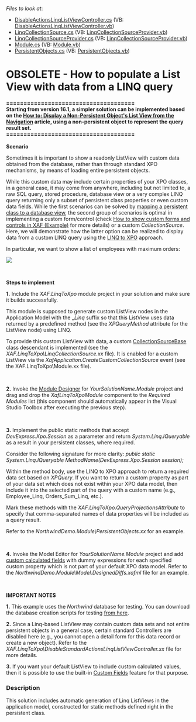 <!-- default file list -->
*Files to look at*:

* [DisableActionsLinqListViewController.cs](./CS/Linq/DisableActionsLinqListViewController.cs) (VB: [DisableActionsLinqListViewController.vb](./VB/Linq/DisableActionsLinqListViewController.vb))
* [LinqCollectionSource.cs](./CS/Linq/LinqCollectionSource.cs) (VB: [LinqCollectionSourceProvider.vb](./VB/Linq/LinqCollectionSourceProvider.vb))
* [LinqCollectionSourceProvider.cs](./CS/Linq/LinqCollectionSourceProvider.cs) (VB: [LinqCollectionSourceProvider.vb](./VB/Linq/LinqCollectionSourceProvider.vb))
* [Module.cs](./CS/Linq/Module.cs) (VB: [Module.vb](./VB/Linq/Module.vb))
* [PersistentObjects.cs](./CS/WinWebSolution.Module/PersistentObjects.cs) (VB: [PersistentObjects.vb](./VB/WinWebSolution.Module/PersistentObjects.vb))
<!-- default file list end -->
# OBSOLETE - How to populate a List View with data from a LINQ query


<p><strong>=====================================</strong><br><strong>Starting from version 16.1, a simpler solution can be implemented based on the <a href="https://documentation.devexpress.com/eXpressAppFramework/CustomDocument114052.aspx">How to: Display a Non-Persistent Object's List View from the Navigation</a> article, using a non-persistent object to represent the query result set.</strong><br><strong>=====================================<br><br>Scenario</strong></p>
<p>Sometimes it is important to show a readonly ListView with custom data obtained from the database, rather than through standard XPO mechanisms, by means of loading entire persistent objects.</p>
<p>While this custom data may include certain properties of your XPO classes, in a general case, it may come from anywhere, including but not limited to, a raw SQL query, stored procedure, database view or a very complex LINQ query returning only a subset of persistent class properties or even custom data fields. While the first scenarios can be solved by <a href="https://documentation.devexpress.com/#Xaf/CustomDocument3281"><u>mapping a persistent class to a database view</u></a>, the second group of scenarios is optimal in implementing a custom form/control (check <a href="https://www.devexpress.com/Support/Center/p/E911">How to show custom forms and controls in XAF (Example)</a> for more details) or a custom <em>CollectionSource</em>. <br> Here, we will demonstrate how the latter option can be realized to display data from a custom LINQ query using the <a href="https://documentation.devexpress.com/#XPO/CustomDocument4060"><u>LINQ to XPO</u></a> approach.</p>
<p>In particular, we want to show a list of employees with maximum orders:</p>
<p><img src="https://raw.githubusercontent.com/DevExpress-Examples/obsolete-how-to-populate-a-list-view-with-data-from-a-linq-query-e859/9.3.2+/media/4ed81ad9-f950-4a9d-8844-77b070542856.png"></p>
<br>
<p><strong>Steps to implement</strong></p>
<p><strong>1.</strong> Include the <em>XAF.LinqToXpo</em> module project in your solution and make sure it builds successfully.</p>
<p>This module is supposed to generate custom ListView nodes in the Application Model with the <strong>_</strong><em>Linq </em>suffix so that this ListView uses data returned by a predefined method (see the <em>XPQueryMethod</em> attribute for the ListView node) using LINQ.</p>
<p>To provide this custom ListView with data, a custom <a href="https://documentation.devexpress.com/#Xaf/clsDevExpressExpressAppCollectionSourceBasetopic"><u>CollectionSourceBase</u></a> class descendant is implemented (see the <em>XAF.LinqToXpo\LinqCollectionSource.xx</em> file). It is enabled for a custom ListView via the <em>XafApplication.CreateCustomCollectionSource</em> event (see the XAF.LinqToXpo\Module.xx file).</p>
<br>
<p><strong>2.</strong> Invoke the <a href="https://documentation.devexpress.com/#Xaf/CustomDocument2828"><u>Module Designer</u></a> for <em>YourSolutionName.Module</em> project and drag and drop the <em>XafLinqToXpoModule</em> component to the <em>Required Modules</em> list (this component should automatically appear in the Visual Studio Toolbox after executing the previous step).</p>
<br>
<p><strong>3.</strong> Implement the public static methods that accept <em>DevExpress.Xpo.Session</em> as a parameter and return <em>System.Linq.IQueryable</em> as a result in your persistent classes, where required.</p>
<p>Consider the following signature for more clarity: <em>public static System.Linq.IQueryable MethodName(DevExpress.Xpo.Session session)</em><em>;</em></p>
<p>Within the method body, use the LINQ to XPO approach to return a required data set based on <em>XPQuery<T></em>. If you want to return a custom property as part of your data set which does not exist within your XPO data model, then include it into the selected part of the query with a custom name (e.g., Employee_Linq, Orders_Sum_Linq, etc.).</p>
<p>Mark these methods with the <em>XAF.LinqToXpo.QueryProjectionsAttribute</em> to specify that comma-separated names of data properties will be included as a query result.</p>
<p>Refer to the <em>NorthwindDemo.Module\PersistentObjects.xx</em> for an example.</p>
<br>
<p><strong>4.</strong> Invoke the Model Editor for <em>YourSoluti</em><em>onName.Module</em> project and add <a href="https://documentation.devexpress.com/#Xaf/CustomDocument3583"><u>custom calculated fields</u></a> with dummy expressions for each specified custom property which is not part of your default XPO data model. Refer to the <em>NorthwindDemo.Module\Model.DesignedDiffs.xafml</em> file for an example.</p>
<br>
<p><strong>IMPORTANT NOTES</strong></p>
<p><strong>1.</strong> This example uses the <em>Northwind </em>database for testing. You can download the database creation scripts for testing <a href="http://technet.microsoft.com/en-us/library/ms143221(v=sql.105).aspx"><u>from here</u></a>.</p>
<p><strong>2.</strong> Since a Linq-based ListView may contain custom data sets and not entire persistent objects in a general case, certain standard Controllers are disabled here (e.g., you cannot open a detail form for this data record or create a new object). Refer to the <em>XAF.LinqToXpo\DisableStandardActionsLinqListViewController.xx</em> file for more details.</p>
<p><strong>3.</strong> If you want your default ListView to include custom calculated values, then it is possible to use the built-in <a href="https://documentation.devexpress.com/#Xaf/CustomDocument3583"><u>Custom Fields</u></a> feature for that purpose.</p>


<h3>Description</h3>

<p>This solution includes automatic generation of Linq ListViews in the application model, constructed for static methods defined right in the persistent class.</p>

<br/>



